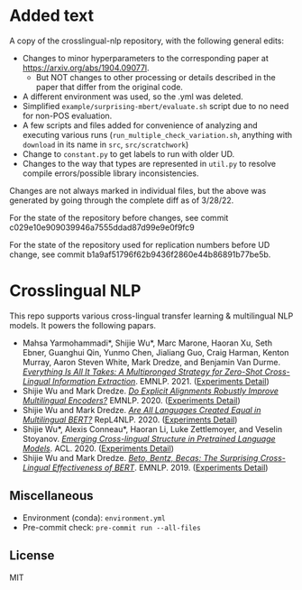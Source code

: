 
# Added text

A copy of the crosslingual-nlp repository, with the following general edits:

- Changes to minor hyperparameters to the corresponding paper at https://arxiv.org/abs/1904.09077l.
    - But NOT changes to other processing or details described in the paper that differ from the original code.
- A different environment was used, so the .yml was deleted.
- Simplified `example/surprising-mbert/evaluate.sh` script due to no need for non-POS evaluation.
- A few scripts and files added for convenience of analyzing and executing various runs (`run_multiple_check_variation.sh`, anything with `download` in its name in `src`, `src/scratchwork`)
- Change to `constant.py` to get labels to run with older UD.
- Changes to the way that types are represented in `util.py` to resolve compile errors/possible library inconsistencies.

Changes are not always marked in individual files, but the above was generated by going through the complete diff as of 3/28/22.

For the state of the repository before changes, see commit c029e10e909039946a7555ddad87d99e9e0f9fc9

For the state of the repository used for replication numbers before UD change, see commit b1a9af51796f62b9436f2860e44b86891b77be5b.

# Crosslingual NLP

This repo supports various cross-lingual transfer learning & multilingual NLP models. It powers the following papars.

- Mahsa Yarmohammadi*, Shijie Wu*, Marc Marone, Haoran Xu, Seth Ebner, Guanghui Qin, Yunmo Chen, Jialiang Guo, Craig Harman, Kenton Murray, Aaron Steven White, Mark Dredze, and Benjamin Van Durme. [*Everything Is All It Takes: A Multipronged Strategy for Zero-Shot Cross-Lingual Information Extraction*](https://arxiv.org/abs/2109.06798). EMNLP. 2021. ([Experiments Detail](example/data-projection))
- Shijie Wu and Mark Dredze. [*Do Explicit Alignments Robustly Improve Multilingual Encoders?*](https://arxiv.org/abs/2010.02537) EMNLP. 2020. ([Experiments Detail](example/contrastive-alignment))
- Shijie Wu and Mark Dredze. [*Are All Languages Created Equal in Multilingual BERT?*](https://arxiv.org/abs/2005.09093) RepL4NLP. 2020. ([Experiments Detail](example/low-resource-in-mbert))
- Shijie Wu*, Alexis Conneau*, Haoran Li, Luke Zettlemoyer, and Veselin Stoyanov. [*Emerging Cross-lingual Structure in Pretrained Language Models*](https://arxiv.org/abs/1911.01464). ACL. 2020. ([Experiments Detail](example/emerging-crossling-struct))
- Shijie Wu and Mark Dredze. [*Beto, Bentz, Becas: The Surprising Cross-Lingual Effectiveness of BERT*](https://arxiv.org/abs/1904.09077). EMNLP. 2019. ([Experiments Detail](example/surprising-mbert))



## Miscellaneous

- Environment (conda): `environment.yml`
- Pre-commit check: `pre-commit run --all-files`

## License

MIT
